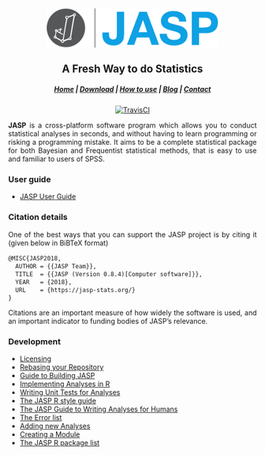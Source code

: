 <h2 align="center">
  <img src="JASP-Desktop/html/img/jasp-logo-black.svg" height=80/>
  <br><br>
  A Fresh Way to do Statistics
</h2>

<h5 align="center">
  <a target="_blank" href="https://jasp-stats.org">Home</a> |
  <a target="_blank" href="https://jasp-stats.org/download/">Download</a> |
  <a target="_blank" href="https://jasp-stats.org/how-to-use-jasp/">How to use</a> |
  <a target="_blank" href="https://jasp-stats.org/blog/">Blog</a> |
  <a target="_blank" href="https://jasp-stats.org/contact/">Contact</a>
</h5>

<div align="center">
  <a target="_blank" href="https://travis-ci.org/jasp-stats/jasp-desktop"><img style="vertical-align:middle" src="https://travis-ci.org/jasp-stats/jasp-desktop.svg?branch=boutinb-patch-1" alt="TravisCI"></a>
</div>

<p align="justify">
  <b>JASP</b> is a cross-platform software program which allows you to conduct statistical analyses in seconds, and without having to learn programming or risking a programming mistake. It aims to be a complete statistical package for both Bayesian and Frequentist statistical methods, that is easy to use and familiar to users of SPSS.
</p>


### User guide

  - [JASP User Guide](Docs/user-guide/index.md)

### Citation details

<p align="justify">
  One of the best ways that you can support the JASP project is by citing it (given below in BiBTeX format)
</p>

    @MISC{JASP2018,
      AUTHOR = {{JASP Team}},
      TITLE  = {{JASP (Version 0.8.4)[Computer software]}},
      YEAR   = {2018},
      URL    = {https://jasp-stats.org/}
    }

<p align="justify">
  Citations are an important measure of how widely the software is used, and an important indicator to funding bodies of JASP’s relevance.
</p>

### Development

  - [Licensing](Docs/development/jasp-licensing.md)
  - [Rebasing your Repository](Docs/development/git-guide.md)
  - [Guide to Building JASP](Docs/development/jasp-building-guide.md)
  - [Implementing Analyses in R](Docs/development/r-analyses-guide.md)
  - [Writing Unit Tests for Analyses](JASP-Tests/README.md)
  - [The JASP R style guide](Docs/development/r-style-guide.md)
  - [The JASP Guide to Writing Analyses for Humans](Docs/development/jasp-human-guide.md)
  - [The Error list](Docs/development/jasp-error-list.md)
  - [Adding new Analyses](Docs/development/jasp-adding-analyses.md)
  - [Creating a Module](Docs/development/jasp-adding-module.md)
  - [The JASP R package list](Docs/development/jasp-r-packages-list.md)
